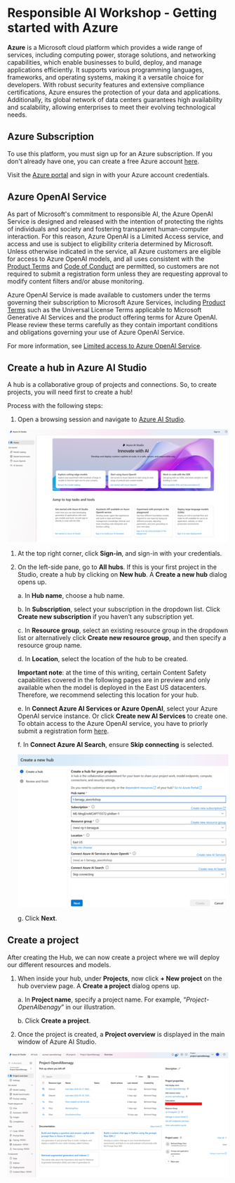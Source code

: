 # Responsible AI Workshop - Getting started with Azure

**Azure** is a Microsoft cloud platform which provides a wide range of services, including computing power, storage solutions, and networking capabilities, which enable businesses to build, deploy, and manage applications efficiently. It supports various programming languages, frameworks, and operating systems, making it a versatile choice for developers. With robust security features and extensive compliance certifications, Azure ensures the protection of your data and applications. Additionally, its global network of data centers guarantees high availability and scalability, allowing enterprises to meet their evolving technological needs. 

## Azure Subscription 

To use this platform, you must sign up for an Azure subscription. If you don't already have one, you can create a free Azure account [here](https://azure.microsoft.com/en-us/free/). 

Visit the [Azure portal](https://portal.azure.com) and sign in with your Azure account credentials. 

## Azure OpenAI Service 

As part of Microsoft's commitment to responsible AI, the Azure OpenAI Service is designed and released with the intention of protecting the rights of individuals and society and fostering transparent human-computer interaction. For this reason, Azure OpenAI is a Limited Access service, and access and use is subject to eligibility criteria determined by Microsoft. Unless otherwise indicated in the service, all Azure customers are eligible for access to Azure OpenAI models, and all uses consistent with the [Product Terms](https://www.microsoft.com/licensing/terms/welcome/welcomepage) and [Code of Conduct](https://learn.microsoft.com/en-us/legal/cognitive-services/openai/code-of-conduct?context=/azure/ai-services/openai/context/context) are permitted, so customers are not required to submit a registration form unless they are requesting approval to modify content filters and/or abuse monitoring.

Azure OpenAI Service is made available to customers under the terms governing their subscription to Microsoft Azure Services, including [Product Terms](https://www.microsoft.com/licensing/terms/welcome/welcomepage) such as the Universal License Terms applicable to Microsoft Generative AI Services and the product offering terms for Azure OpenAI. Please review these terms carefully as they contain important conditions and obligations governing your use of Azure OpenAI Service.

 For more information, see [Limited access to Azure OpenAI Service](https://learn.microsoft.com/en-us/legal/cognitive-services/openai/limited-access?context=%2Fazure%2Fai-services%2Fopenai%2Fcontext%2Fcontext).

## Create a hub in Azure AI Studio 

A hub is a collaborative group of projects and connections. So, to create projects, you will need first to create a hub! 

Process with the following steps: 

1. Open a browsing session and navigate to [Azure AI Studio](https://ai.azure.com/).  

 ![Azure AI Studio](Images/1.1.png)

1. At the top right corner, click **Sign-in**, and sign-in with your credentials. 

2. On the left-side pane, go to **All hubs**. If this is your first project in the Studio, create a hub by clicking on **New hub**. A **Create a new hub** dialog opens up.   

    a. In **Hub name**, choose a hub name. 

    b. In **Subscription**, select your subscription in the dropdown list. Click **Create new subscription** if you haven’t any subscription yet. 

    c. In **Resource group**, select an existing resource group in the dropdown list or alternatively click **Create new resource group**, and then specify a resource group name. 

    d. In **Location**, select the location of the hub to be created. 

    **Important note**: at the time of this writing, certain Content Safety capabilities covered in the following pages are in preview and only available when the model is deployed in the East US datacenters. Therefore, we recommend selecting this location for your hub.  

    e. In **Connect Azure AI Services or Azure OpenAI**, select your Azure OpenAI service instance. Or click **Create new AI Services** to create one. To obtain access to the Azure OpenAI service, you have to priorly submit a registration form [here](https://aka.ms/oai/access). 

    f. In **Connect Azure AI Search**, ensure **Skip connecting** is selected. 

     ![Create a new hub](Images/1.2.png)

    g. Click **Next**. 

## Create a project 

After creating the Hub, we can now create a project where we will deploy our different resources and models. 

1. When inside your hub, under **Projects**, now click **+ New project** on the hub overview page. A **Create a project** dialog opens up. 

    a. In **Project name**, specify a project name. For example, “*Project-OpenAIbenagy*” in our illustration. 

    b. Click **Create a project**. 

2. Once the project is created, a **Project overview** is displayed in the main window of Azure AI Studio. 

![Project Overview](Images/1.3.png)
 

